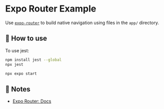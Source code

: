 # Expo Router Example

Use [`expo-router`](https://docs.expo.dev/router/introduction/) to build native navigation using files in the `app/` directory.

## 🚀 How to use
To use jest:
```sh
npm install jest --global
npx jest
```

```sh
npx expo start
```

## 📝 Notes

- [Expo Router: Docs](https://docs.expo.dev/router/introduction/)
